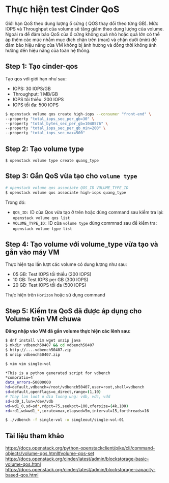 # Thực hiện test Cinder QoS
Giới hạn QoS theo dung lượng ổ cứng ( QOS thay đổi theo từng GB). Mức IOPS và Throughput của volume sẽ tăng giảm theo dung lượng của volume. Ngoài ra để đảm bảo QoS của ổ cứng không quá nhỏ hoặc quá lớn có thể áp thêm các mức nhằm mục đích chặn trên (max) và chặn dưới (min) để đảm bảo hiệu năng của VM không bị ảnh hường và đồng thời không ảnh hưởng đến hiệu năng của toàn hệ thống.

## Step 1: Tạo cinder-qos
Tạo qos với giới hạn như sau: 

- IOPS: 30 IOPS/GB
- Throughput: 1 MB/GB
- IOPS tối thiểu: 200 IOPS
- IOPS tối đa: 500 IOPS

```sh
$ openstack volume qos create high-iops --consumer "front-end" \
--property "total_iops_sec_per_gb=30" \
--property "total_bytes_sec_per_gb=1048576" \
--property "total_iops_sec_per_gb_min=200" \
--property "total_iops_sec_max=500"
```

## Step 2: Tạo volume type

```
$ openstack volume type create quang_type
```

## Step 3: Gắn QoS vừa tạo cho `volume type`
```sh
# openstack volume qos associate QOS_ID VOLUME_TYPE_ID
$ openstack volume qos associate high-iops quang_type
```
Trong đó: 
- `QOS_ID:` ID của Qos vừa tạo ở trên hoặc dùng command sau kiểm tra lại: `openstack volume qos list`
- `VOLUME_TYPE_ID:` ID của `volume type` dùng commnad sau để kiểm tra: `openstack volume type list`

## Step 4: Tạo volume với volume_type vừa tạo và gắn vào máy VM

Thực hiện tạo lần lượt các volume có dung lượng như sau:

- 05 GB: Test IOPS tối thiểu (200 IOPS)
- 10 GB: Test IOPS per GB    (300 IOPS)
- 20 GB: Test IOPS tối đa (500 IOPS)

Thực hiện trên `Horizon` hoặc sử dụng command
## Step 5: Kiểm tra QoS đã được áp dụng cho Volume trên VM chuwa

**Đăng nhập vào VM đã gắn volume thực hiện các lênh sau:**
```sh
$ dnf install vim wget unzip java
$ mkdir vdbench50407 && cd vdbench50407
$ http://....vdbench50407.zip
$ unzip vdbench50407.zip
```
```sh
$ vim vim single-vol

*This is a python generated script for vdbench
*compratio=4
data_errors=50000000
hd=default,vdbench=/root/vdbench50407,user=root,shell=vdbench
sd=default,openflags=o_direct,range=(1,10)
# Thay lan luot o dia tuong ung: vdb, vdc, vdd
sd=sd0_1,lun=/dev/vdb
wd=wd1_0,sd=sd*,rdpct=75,seekpct=100,xfersize=(4k,100)
rd=rd1,wd=wd1_*,iorate=max,elapsed=5m,interval=15,forthreads=16
```
```sh
$ ./vdbench -f single-vol -o singleout/single-vol-01
```
## Tài liệu tham khảo
https://docs.openstack.org/python-openstackclient/pike/cli/command-objects/volume-qos.html#volume-qos-set
https://docs.openstack.org/cinder/latest/admin/blockstorage-basic-volume-qos.html
https://docs.openstack.org/cinder/latest/admin/blockstorage-capacity-based-qos.html
